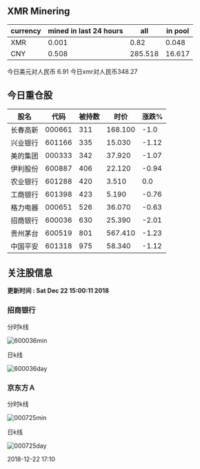 ## XMR Minering

|currency|mined in last 24 hours|all|in pool|
|---|---|---|---|
|XMR|0.001|0.82|0.048|
|CNY|0.508|285.518|16.617|

今日美元对人民币 6.91	今日xmr对人民币348.27


## 今日重仓股 

|股名|代码|被持数|时价|涨跌%|
|---|---|---|---|---|
|长春高新|000661|311|168.100|-1.0|
|兴业银行|601166|335|15.030|-1.12|
|美的集团|000333|342|37.920|-1.07|
|伊利股份|600887|406|22.120|-0.94|
|农业银行|601288|420|3.510|0.0|
|工商银行|601398|423|5.190|-0.76|
|格力电器|000651|526|36.070|-0.63|
|招商银行|600036|630|25.390|-2.01|
|贵州茅台|600519|801|567.410|-1.23|
|中国平安|601318|975|58.340|-1.12|

## 关注股信息
**更新时间 : Sat Dec 22 15:00:11 2018**
### 招商银行 
分时k线

![600036min](http://image.sinajs.cn/newchart/min/n/sh600036.gif)

日k线

![600036day](http://image.sinajs.cn/newchart/daily/n/sh600036.gif)

### 京东方Ａ 
分时k线

![000725min](http://image.sinajs.cn/newchart/min/n/sz000725.gif)

日k线

![000725day](http://image.sinajs.cn/newchart/daily/n/sz000725.gif)

2018-12-22 17:10